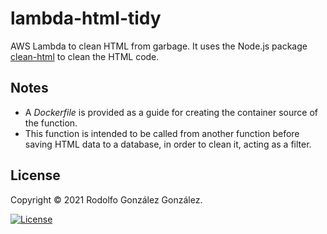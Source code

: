 # lambda-html-tidy

AWS Lambda to clean HTML from garbage. It uses the Node.js package [clean-html](https://www.npmjs.com/package/clean-html) to clean the HTML code.

## Notes

* A *Dockerfile* is provided as a guide for creating the container source of the function. 
* This function is intended to be called from another function before saving HTML data to a database, in order to clean it, acting as a filter.

## License

Copyright © 2021 Rodolfo González González.

[![License](https://img.shields.io/badge/License-BSD_3--Clause-blue.svg)](https://opensource.org/licenses/BSD-3-Clause)
